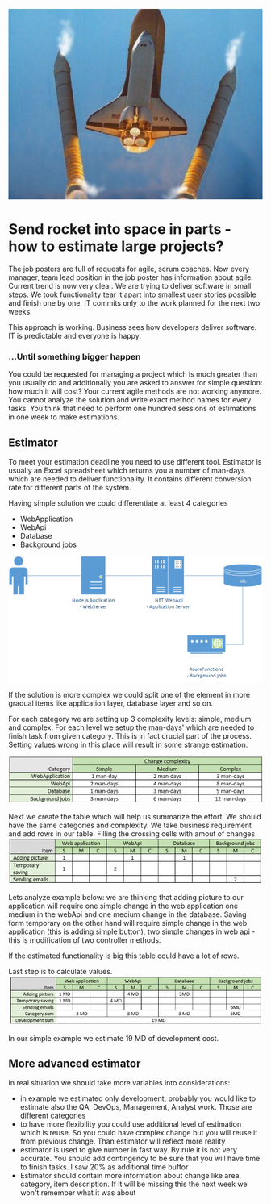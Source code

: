 ![Simple solution](Images/rocket.jpg)

# Send rocket into space in parts - how to estimate large projects?

The job posters are full of requests for agile, scrum coaches. Now every manager, team lead position in the job poster has information about agile. Current trend is now very clear. We are trying to deliver software in small steps. We took functionality tear it apart into smallest user stories possible and finish one by one. IT commits only to the work planned for the next two weeks. 

This approach is working. Business sees how developers deliver software. IT is predictable and everyone is happy. 

### ...Until something bigger happen

You could be requested for managing a project which is much greater than you usually do and additionally you are asked to answer for simple question: how much it will cost? 
Your current agile methods are not working anymore. You cannot analyze the solution and write exact method names for every tasks. You think that need to perform one hundred sessions of estimations in one week to make estimations.

## Estimator

To meet your estimation deadline you need to use different tool. Estimator is usually an Excel spreadsheet which returns you a number of man-days which are needed to deliver functionality. It contains different conversion rate for different parts of the system. 

Having simple solution we could differentiate at least 4 categories
- WebApplication
- WebApi
- Database
- Background jobs


![Simple solution](Images/Diagram.png)

If the solution is more complex we could split one of the element in more gradual items like application layer, database layer and so on.

For each category we are setting up 3 complexity levels: simple, medium and complex. For each level we setup the man-days' which are needed to finish task from given category. This is in fact crucial part of the process. Setting values wrong in this place will result in some strange estimation. 

![Simple solution](Images/ChangeComplexity.png)

Next we create the table which will help us summarize the effort. We should have the same categories and complexity. 
We take business requirement and add rows in our table. Filling the crossing cells with amout of changes.
![Simple solution](Images/ComplexityEstimation.png)


Lets analyze example below: we are thinking that adding picture to our application will require one simple change in the web application one medium in the webApi and one medium change in the database.
Saving form temporary on the other hand will require simple change in the web application (this is adding simple button), two simple changes in web api - this is modification of two controller methods.

If the estimated functionality is big this table could have a lot of rows.

Last step is to calculate values.
![Simple solution](Images/Cost.png)

In our simple example we estimate 19 MD of development cost.

## More advanced estimator

In real situation we should take more variables into considerations:
- in example we estimated only development, probably you would like to estimate also the QA, DevOps, Management, Analyst work. Those are different categories
- to have more flexibility you could use additional level of estimation which is reuse. So you could have complex change but you will reuse it from previous change. Than estimator will reflect more reality
- estimator is used to give number in fast way. By rule it is not very accurate. You should add contingency to be sure that you will have time to finish tasks. I saw 20% as additional time buffor
- Estimator should contain more information about change like area, category, item description. If it will be missing this the next week we won't remember what it was about
